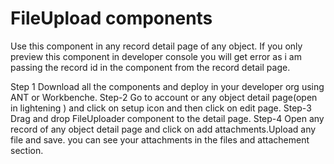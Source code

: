 # FileUpload components
Use this component in any record detail page of any object.
If you only preview this component in developer console you will get error as i am passing the record id in the component 
from the record detail page.

Step 1
Download all the components and deploy in your developer org using ANT or Workbenche.
Step-2
Go to account or any object detail page(open in lightening ) and click on setup icon and then click on edit page.
Step-3
Drag and drop FileUploader component to the detail page.
Step-4
Open any record of any object detail page and click on add attachments.Upload any file and save.
you can see your attachments in the files and attachement section.



